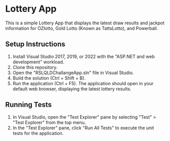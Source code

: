 # Lottery App

This is a simple Lottery App that displays the latest draw results and jackpot information for OZlotto, Gold Lotto (Known as TattsLotto), and Powerball.

## Setup Instructions

1. Install Visual Studio 2017, 2019, or 2022 with the "ASP.NET and web development" workload.
2. Clone this repository.
3. Open the "RSLQLDChallangeApp.sln" file in Visual Studio.
4. Build the solution (Ctrl + Shift + B).
5. Run the application (Ctrl + F5). The application should open in your default web browser, displaying the latest lottery results.

## Running Tests

1. In Visual Studio, open the "Test Explorer" pane by selecting "Test" > "Test Explorer" from the top menu.
2. In the "Test Explorer" pane, click "Run All Tests" to execute the unit tests for the application.